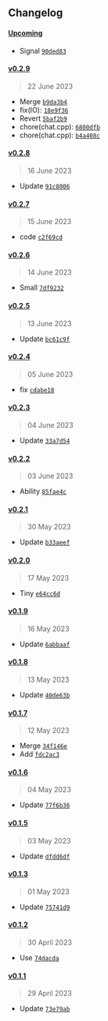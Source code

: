## Changelog

#### [Upcoming](https///github.com/kuvaus/LlamaGPTJ-chat/compare/v0.2.9...HEAD)

- Signal [`90ded83`](https///github.com/kuvaus/LlamaGPTJ-chat/commit/90ded83)

#### [v0.2.9](https///github.com/kuvaus/LlamaGPTJ-chat/compare/v0.2.8...v0.2.9)

> 22 June 2023

- Merge [`b9da3b4`](https///github.com/kuvaus/LlamaGPTJ-chat/commit/b9da3b4)
- fix(IO): [`18e9f36`](https///github.com/kuvaus/LlamaGPTJ-chat/commit/18e9f36)
- Revert [`5baf2b9`](https///github.com/kuvaus/LlamaGPTJ-chat/commit/5baf2b9)
- chore(chat.cpp): [`6800dfb`](https///github.com/kuvaus/LlamaGPTJ-chat/commit/6800dfb)
- chore(chat.cpp): [`b4a408c`](https///github.com/kuvaus/LlamaGPTJ-chat/commit/b4a408c)

#### [v0.2.8](https///github.com/kuvaus/LlamaGPTJ-chat/compare/v0.2.7...v0.2.8)

> 16 June 2023

- Update [`91c8006`](https///github.com/kuvaus/LlamaGPTJ-chat/commit/91c8006)

#### [v0.2.7](https///github.com/kuvaus/LlamaGPTJ-chat/compare/v0.2.6...v0.2.7)

> 15 June 2023

- code [`c2f69cd`](https///github.com/kuvaus/LlamaGPTJ-chat/commit/c2f69cd)

#### [v0.2.6](https///github.com/kuvaus/LlamaGPTJ-chat/compare/v0.2.5...v0.2.6)

> 14 June 2023

- Small [`7df9232`](https///github.com/kuvaus/LlamaGPTJ-chat/commit/7df9232)

#### [v0.2.5](https///github.com/kuvaus/LlamaGPTJ-chat/compare/v0.2.4...v0.2.5)

> 13 June 2023

- Update [`bc61c9f`](https///github.com/kuvaus/LlamaGPTJ-chat/commit/bc61c9f)

#### [v0.2.4](https///github.com/kuvaus/LlamaGPTJ-chat/compare/v0.2.3...v0.2.4)

> 05 June 2023

- fix [`cdabe18`](https///github.com/kuvaus/LlamaGPTJ-chat/commit/cdabe18)

#### [v0.2.3](https///github.com/kuvaus/LlamaGPTJ-chat/compare/v0.2.2...v0.2.3)

> 04 June 2023

- Update [`33a7d54`](https///github.com/kuvaus/LlamaGPTJ-chat/commit/33a7d54)

#### [v0.2.2](https///github.com/kuvaus/LlamaGPTJ-chat/compare/v0.2.1...v0.2.2)

> 03 June 2023

- Ability [`85fae4c`](https///github.com/kuvaus/LlamaGPTJ-chat/commit/85fae4c)

#### [v0.2.1](https///github.com/kuvaus/LlamaGPTJ-chat/compare/v0.2.0...v0.2.1)

> 30 May 2023

- Update [`b33aeef`](https///github.com/kuvaus/LlamaGPTJ-chat/commit/b33aeef)

#### [v0.2.0](https///github.com/kuvaus/LlamaGPTJ-chat/compare/v0.1.9...v0.2.0)

> 17 May 2023

- Tiny [`e64cc6d`](https///github.com/kuvaus/LlamaGPTJ-chat/commit/e64cc6d)

#### [v0.1.9](https///github.com/kuvaus/LlamaGPTJ-chat/compare/v0.1.8...v0.1.9)

> 16 May 2023

- Update [`6abbaaf`](https///github.com/kuvaus/LlamaGPTJ-chat/commit/6abbaaf)

#### [v0.1.8](https///github.com/kuvaus/LlamaGPTJ-chat/compare/v0.1.7...v0.1.8)

> 13 May 2023

- Update [`40de63b`](https///github.com/kuvaus/LlamaGPTJ-chat/commit/40de63b)

#### [v0.1.7](https///github.com/kuvaus/LlamaGPTJ-chat/compare/v0.1.6...v0.1.7)

> 12 May 2023

- Merge [`34f146e`](https///github.com/kuvaus/LlamaGPTJ-chat/commit/34f146e)
- Add [`fdc2ac3`](https///github.com/kuvaus/LlamaGPTJ-chat/commit/fdc2ac3)

#### [v0.1.6](https///github.com/kuvaus/LlamaGPTJ-chat/compare/v0.1.5...v0.1.6)

> 04 May 2023

- Update [`77f6b36`](https///github.com/kuvaus/LlamaGPTJ-chat/commit/77f6b36)

#### [v0.1.5](https///github.com/kuvaus/LlamaGPTJ-chat/compare/v0.1.3...v0.1.5)

> 03 May 2023

- Update [`dfdd6df`](https///github.com/kuvaus/LlamaGPTJ-chat/commit/dfdd6df)

#### [v0.1.3](https///github.com/kuvaus/LlamaGPTJ-chat/compare/v0.1.2...v0.1.3)

> 01 May 2023

- Update [`75741d9`](https///github.com/kuvaus/LlamaGPTJ-chat/commit/75741d9)

#### [v0.1.2](https///github.com/kuvaus/LlamaGPTJ-chat/compare/v0.1.1...v0.1.2)

> 30 April 2023

- Use [`74dacda`](https///github.com/kuvaus/LlamaGPTJ-chat/commit/74dacda)

#### [v0.1.1](https///github.com/kuvaus/LlamaGPTJ-chat/compare/v0.1.0...v0.1.1)

> 29 April 2023

- Update [`73e79ab`](https///github.com/kuvaus/LlamaGPTJ-chat/commit/73e79ab)

